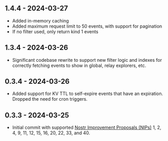 ## 1.4.4 - 2024-03-27

- Added in-memory caching
- Added maximum request limit to 50 events, with support for pagination
- If no filter used, only return kind 1 events

## 1.3.4 - 2024-03-26

- Significant codebase rewrite to support new filter logic and indexes for correctly fetching events to show in global, relay explorers, etc.

## 0.3.4 - 2024-03-26

- Added support for KV TTL to self-expire events that have an expiration. Dropped the need for cron triggers.

## 0.3.3 - 2024-03-25

- Initial commit with supported [Nostr Improvement Proposals (NIPs)](https://github.com/fiatjaf/nostr/tree/master/nips) 1, 2, 4, 9, 11, 12, 15, 16, 20, 22, 33, and 40.
